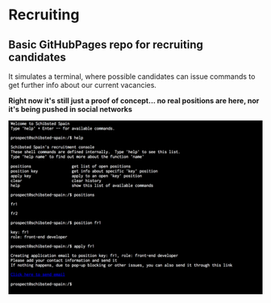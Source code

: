 # Recruiting

## Basic GitHubPages repo for recruiting candidates

It simulates a terminal, where possible candidates can issue commands to get further info about our current vacancies.

**Right now it's still just a proof of concept... no real positions are here, nor it's being pushed in social networks**

![Screenshot](./screenshot.png)
